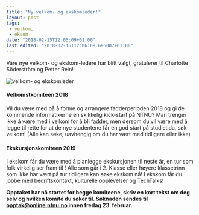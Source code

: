 ```yaml
---
title: "Ny velkom- og ekskomleder!"
layout: post
tags: 
 - velkom,
 - eksom
date: "2018-02-15T12:05:09+01:00"
last_edited: "2018-02-15T12:06:08.695007+01:00"
---
```

Våre nye velkom- og ekskom-ledere har blitt valgt, gratulerer til Charlotte Söderström og Petter Rein!

![velkom- og ekskomleder](https://online.ntnu.no/media/images/responsive/9336d43d-fec5-40b3-89b4-ea8e36d3b99f.jpeg)

#### Velkomstkomiteen 2018

Vil du være med på å forme og arrangere fadderperioden 2018 og gi de kommende informatikerne en skikkelig kick-start på NTNU? Man trenger ikke å være med i velkom for å bli fadder, men dersom du vil være med å legge til rette for at de nye studentene får en god start på studietida, søk velkom! (Alle kan søke, uavhengig om du har vært med tidligere eller ikke)

#### Ekskursjonskomiteen 2019

I ekskom får du være med å planlegge ekskursjonen til neste år, en tur som folk virkelig ser fram til ! Alle som går i 2. Klasse eller høyere klassetrinn som ikke har vært på tur tidligere kan søke ekskom nå! I ekskom får du jobbe med bedriftskontakt, kulturelle opplevelser og TechTalks!

**Opptaket har nå startet for begge komiteene, skriv en kort tekst om deg selv og hvilken komité du søker til. Søknaden sendes til opptak@online.ntnu.no innen fredag 23. februar.**
